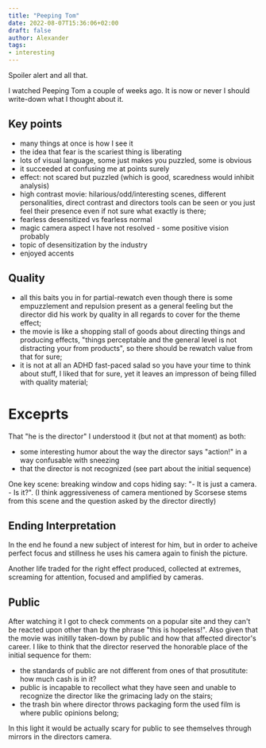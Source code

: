 ```yaml
---
title: "Peeping Tom"
date: 2022-08-07T15:36:06+02:00
draft: false
author: Alexander
tags:
- interesting
---
```


Spoiler alert and all that.

I watched Peeping Tom a couple of weeks ago.
It is now or never I should write-down what I thought about it.

## Key points

- many things at once is how I see it
- the idea that fear is the scariest thing is liberating
- lots of visual language, some just makes you puzzled, some is obvious
- it succeeded at confusing me at points surely
- effect: not scared but puzzled
  (which is good, scaredness would inhibit analysis)
- high contrast movie: hilarious/odd/interesting scenes,
  different personalities,
  direct contrast and directors tools can be seen or
  you just feel their presence even if not sure what exactly is there;
- fearless desensitized vs fearless normal
- magic camera aspect I have not resolved - some positive vision probably
- topic of desensitization by the industry
- enjoyed accents

## Quality

- all this baits you in for partial-rewatch even though 
  there is some empuzzlement and repulsion present as a general feeling
  but the director did his work
  by quality in all regards to cover for the theme effect;
- the movie is like a shopping stall of goods about directing things
  and producing effects, "things perceptable and the general level
  is not distracting your from products",
  so there should be rewatch value from that for sure;
- it is not at all an ADHD fast-paced salad
  so you have your time to think about stuff,
  I liked that for sure,
  yet it leaves an impresson of being filled with quality material;

# Exceprts

That "he is the director" I understood it (but not at that moment)
  as both:
  - some interesting humor about the way
    the director says "action!" in a way confusable with sneezing
  - that the director is not recognized (see part about the initial sequence)

One key scene: breaking window and cops hiding say: "- It is just a camera. - Is it?".
(I think aggressiveness of camera mentioned by Scorsese stems from
this scene and the question asked by the director directly)

## Ending Interpretation

In the end he found a new subject of interest for him,
but in order to acheive perfect focus and stillness
he uses his camera again to finish the picture.

Another life traded for the right effect produced,
collected at extremes, screaming for attention,
focused and amplified by cameras.

## Public

After watching it I got to check comments on a popular site and
they can't be reacted upon other than by the phrase "this is hopeless!".
Also given that the movie was initilly taken-down by public and
how that affected director's career.
I like to think that the director reserved the
honorable place of the initial sequence for them:
- the standards of public are not different from ones of that prosutitute: how much cash is in it?
- public is incapable to recollect what they have seen and unable to recognize the director like the grimacing lady on the stairs;
- the trash bin where director throws packaging form the used film
is where public opinions belong;

In this light it would be actually scary for public
to see themselves through mirrors in the directors camera.
